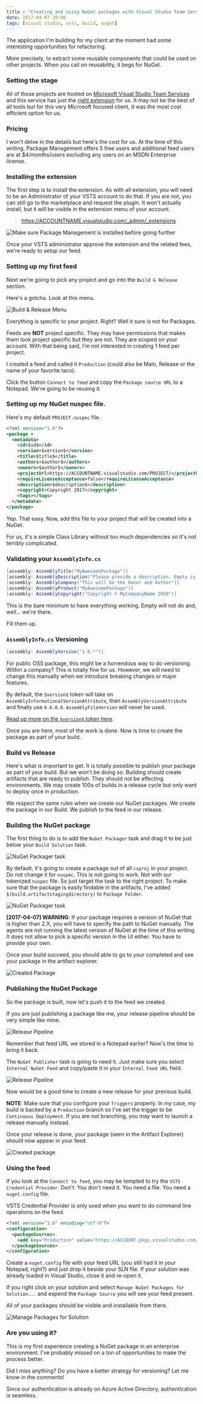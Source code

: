 ```yaml
---
title : "Creating and using NuGet packages with Visual Studio Team Services Package Management"
date: 2017-04-07 10:00
tags: [visual studio, vsts, build, nuget]
---
```


The application I'm building for my client at the moment had some interesting opportunities for refactoring.

More precisely, to extract some reusable components that could be used on other projects. When you call on reusability, it begs for NuGet.

### Setting the stage

All of those projects are hosted on [Microsoft Visual Studio Team Services](https://www.visualstudio.com/team-services/) and this service has just the [right extension](https://marketplace.visualstudio.com/items?itemName=ms.feed) for us. It may not be the best of all tools but for this very Microsoft focused client, it was the most cost efficient option for us.

### Pricing

I won't delve in the details but here's the cost for us. At the time of this writing, Package Management offers 5 free users and additional feed users are at $4/months/users excluding any users on an MSDN Enterprise license.

### Installing the extension

The first step is to install the extension. As with all extension, you will need to be an Administrator of your VSTS account to do that. If you are not, you can still go to the marketplace and request the plugin. It won't actually install, but it will be visible in the extension menu of your account.

> https://ACCOUNTNAME.visualstudio.com/_admin/_extensions

![Make sure Package Management is installed before going further](/posts/files/vsts-nuget/installed-extension.png)

Once your VSTS administrator approve the extension and the related fees, we're ready to setup our feed.


### Setting up my first feed

Next we're going to pick any project and go into the `Build & Release` section.

Here's a gotcha. Look at this menu.

![Build & Release Menu](/posts/files/vsts-nuget/feed-menu.png)

Everything is specific to your project. Right? Well it sure is not for Packages.

Feeds are **NOT** project specific. They may have permissions that makes them look project specific but they are not. They are scoped on your account. With that being said, I'm not interested in creating 1 feed per project.

I created a feed and called it `Production` (could also be Main, Release or the name of your favorite taco).

Click the button `Connect to feed` and copy the `Package source URL` to a Notepad. We're going to be reusing it.

### Setting up my NuGet nuspec file.

Here's my default `PROJECT.nuspec` file.

```xml
<?xml version="1.0"?>
<package >
  <metadata>
    <id>$id$</id>
    <version>$version$</version>
    <title>$title$</title>
    <authors>$author$</authors>
    <owners>$author$</owners>
    <projectUrl>https://ACCOUNTNAME.visualstudio.com/PROJECT/</projectUrl>
    <requireLicenseAcceptance>false</requireLicenseAcceptance>
    <description>$description$</description>
    <copyright>Copyright 2017</copyright>
    <tags></tags>
  </metadata>
</package>
```

Yep. That easy. Now, add this file to your project that will be created into a NuGet.

For us, it's a simple Class Library without too much dependencies so it's not terribly complicated.

### Validating your `AssemblyInfo.cs`

```csharp
[assembly: AssemblyTitle("MyAwesomePackage")]
[assembly: AssemblyDescription("Please provide a description. Empty is no good.")]
[assembly: AssemblyCompany("This will be the Owner and Author")]
[assembly: AssemblyProduct("MyAwesomePackage")]
[assembly: AssemblyCopyright("Copyright © MyCompanyName 2050")]
```

This is the bare minimum to have everything working. Empty will not do and, well... we're there.

Fill them up.

### `AssemblyInfo.cs` Versioning

```csharp
[assembly: AssemblyVersion("1.0.*")]
```

For public OSS package, this might be a horrendous way to do versioning. Within a company? This is totally fine for us. However, we will need to change this manually when we introduce breaking changes or major features.

By default, the `$version$` token will take on `AssemblyInformationalVersionAttribute`, then `AssemblyVersionAttribute` and finally use `0.0.0.0`. `AssemblyFileVersion` will never be used.

[Read up more on the `$version$` token here](http://www.xavierdecoster.com/post/2012/04/26/nuget-version-token-explained).


Once you are here, most of the work is done. Now is time to create the package as part of your build.

### Build vs Release

Here's what is important to get. It is totally possible to publish your package as part of your build. But we won't be doing so. Building should create artifacts that are ready to publish. They should not be affecting environments. We may create 100s of builds in a release cycle but only want to deploy once in production.  

We respect the same rules when we create our NuGet packages. We create the package in our Build. We publish to the feed in our release.

### Building the NuGet package

The first thing to do is to add the `NuGet Packager` task and drag it to be just below your `Build Solution` task.

![NuGet Packager task](/posts/files/vsts-nuget/packager-task.png)

By default, it's going to create a package out of all `csproj` in your project. Do not change it for `nuspec`. This is not going to work. Not with our tokenized `nuspec` file. So just target the task to the right project. To make sure that the package is easily findable in the artifacts, I've added `$(build.artifactstagingdirectory)` to `Package Folder`.

![NuGet Packager task](/posts/files/vsts-nuget/package-folder.png)

**[2017-04-07] WARNING**: If your package requires a version of NuGet that is higher than 2.X, you will have to specify the path to NuGet manually. The agents are not running the latest version of NuGet at the time of this writing. It does not allow to pick a specific version in the UI either. You have to provide your own.

Once your build succeed, you should able to go to your completed and see your package in the artifact explorer.

![Created Package](/posts/files/vsts-nuget/created-package.png)

### Publishing the NuGet Package

So the package is built, now let's push it to the feed we created.

If you are just publishing a package like me, your release pipeline should be very simple like mine.

![Release Pipeline](/posts/files/vsts-nuget/release-package.png)

Remember that feed URL we stored in a Notepad earlier? Now's the time to bring it back.

The `NuGet Publisher` task is going to need it. Just make sure you select `Internal NuGet Feed` and copy/paste it in your `Internal Feed URL` field.

![Release Pipeline](/posts/files/vsts-nuget/release-feed.png)

Now would be a good time to create a new release for your previous build.

**NOTE**: Make sure that you configure your `Triggers` properly. In my case, my build is backed by a `Production` branch so I've set the trigger to be `Continuous Deployment`. If you are not branching, you may want to launch a release manually instead.

Once your release is done, your package (seen in the Artifact Explorer) should now appear in your feed.

![Created package](/posts/files/vsts-nuget/actual-package.png)


### Using the feed

If you look at the `Connect to feed`, you may be tempted to try the `VSTS Credential Provider`. Don't. You don't need it. You need a file. You need a `nuget.config` file.

VSTS Credential Provider is only used when you want to do command line operations on the feed.

```xml
<?xml version="1.0" encoding="utf-8"?>
<configuration>
  <packageSources>
    <add key="Production" value="https://ACCOUNT.pkgs.visualstudio.com/_packaging/Production/nuget/v3/index.json" />
  </packageSources>
</configuration>
```

Create a `nuget.config` file with your feed URL (you still had it in your Notepad, right?) and just drop it beside your SLN file. If your solution was already loaded in Visual Studio, close it and re-open it.

If you right click on your solution and select `Manage NuGet Packages for Solution...` and expend the `Package Source` you will see your feed present.

All of your packages should be visible and installable from there.

![Manage Packages for Solution](/posts/files/vsts-nuget/manage-packages.png)


### Are you using it?

This is my first experience creating a NuGet package in an enterprise environment. I've probably missed on a ton of opportunities to make the process better.

Did I miss anything? Do you have a better strategy for versioning? Let me know in the comments!



Since our authentication is already on Azure Active Directory, authentication is seamless.
